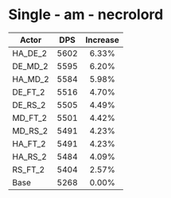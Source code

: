 # Single - am - necrolord
| Actor | DPS | Increase |
|---|:---:|:---:|
|HA_DE_2|5602|6.33%|
|DE_MD_2|5595|6.20%|
|HA_MD_2|5584|5.98%|
|DE_FT_2|5516|4.70%|
|DE_RS_2|5505|4.49%|
|MD_FT_2|5501|4.42%|
|MD_RS_2|5491|4.23%|
|HA_FT_2|5491|4.23%|
|HA_RS_2|5484|4.09%|
|RS_FT_2|5404|2.57%|
|Base|5268|0.00%|
